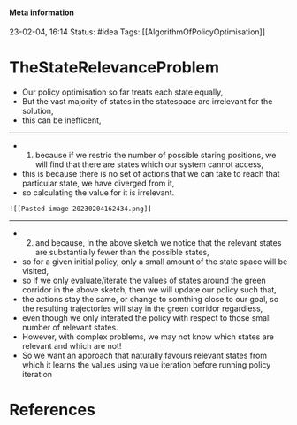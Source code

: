 #### Meta information
23-02-04, 16:14
Status: #idea
Tags: [[AlgorithmOfPolicyOptimisation]]





# TheStateRelevanceProblem
- Our policy optimisation so far treats each state equally,
- But the vast majority of states in the statespace are irrelevant for the solution,
- this can be inefficent,
___
- 1) because if we restric the number of possible staring positions, we will find that there are states which our system cannot access,
- this is because there is no set of actions that we can take to reach that particular state, we have diverged from it, 
- so calculating the value for it is irrelevant.

```ad-note
![[Pasted image 20230204162434.png]]
```
___
- 2) and because, In the above sketch we notice that the relevant states are substantially fewer than the possible states, 
- so for a given initial policy, only a small amount of the state space will be visited,
- so if we only evaluate/iterate the values of states around the green corridor in the above sketch, then we will update our policy such that,
- the actions stay the same, or change to somthing close to our goal, so the resulting trajectories will stay in the green corridor regardless,
- even though we only interated the policy with respect to those small number of relevant states.
- However, with complex problems, we may not know which states are relevant and which are not!
- So we want an approach that naturally favours relevant states from which it learns the values using value iteration before running policy iteration





# References
